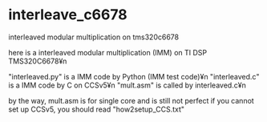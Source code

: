 # interleave_c6678
interleaved modular multiplication on tms320c6678

here is a interleaved modular multiplication (IMM) on TI DSP TMS320C6678¥n

"interleaved.py" is a IMM code by Python (IMM test code)¥n
"interleaved.c"  is a IMM code by C on CCSv5¥n
"mult.asm"       is called by interleaved.c¥n

by the way, mult.asm is for single core and is still not perfect
if you cannot set up CCSv5, you should read "how2setup_CCS.txt"
